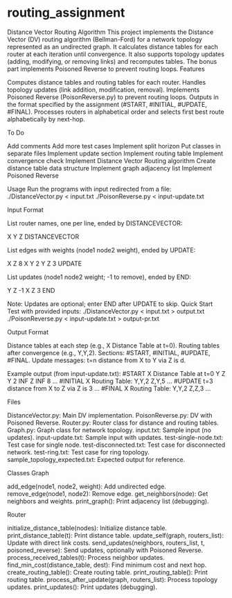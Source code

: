 # routing_assignment
Distance Vector Routing Algorithm
This project implements the Distance Vector (DV) routing algorithm (Bellman-Ford) for a network topology represented as an undirected graph. It calculates distance tables for each router at each iteration until convergence. It also supports topology updates (adding, modifying, or removing links) and recomputes tables. The bonus part implements Poisoned Reverse to prevent routing loops.
Features

Computes distance tables and routing tables for each router.
Handles topology updates (link addition, modification, removal).
Implements Poisoned Reverse (PoisonReverse.py) to prevent routing loops.
Outputs in the format specified by the assignment (#START, #INITIAL, #UPDATE, #FINAL).
Processes routers in alphabetical order and selects first best route alphabetically by next-hop.

To Do

 Add comments
 Add more test cases
 Implement split horizon
 Put classes in separate files
 Implement update section
 Implement routing table
 Implement convergence check
 Implement Distance Vector Routing algorithm
 Create distance table data structure
 Implement graph adjacency list
 Implement Poisoned Reverse

Usage
Run the programs with input redirected from a file:
./DistanceVector.py < input.txt
./PoisonReverse.py < input-update.txt

Input Format

List router names, one per line, ended by DISTANCEVECTOR:

X
Y
Z
DISTANCEVECTOR


List edges with weights (node1 node2 weight), ended by UPDATE:

X Z 8
X Y 2
Y Z 3
UPDATE


List updates (node1 node2 weight; -1 to remove), ended by END:

Y Z -1
X Z 3
END

Note: Updates are optional; enter END after UPDATE to skip.
Quick Start
Test with provided inputs:
./DistanceVector.py < input.txt > output.txt
./PoisonReverse.py < input-update.txt > output-pr.txt

Output Format

Distance tables at each step (e.g., X Distance Table at t=0).
Routing tables after convergence (e.g., Y,Y,2).
Sections: #START, #INITIAL, #UPDATE, #FINAL.
Update messages: t=n distance from X to Y via Z is d.

Example output (from input-update.txt):
#START
X Distance Table at t=0
     Y    Z
Y    2    INF
Z    INF  8
...
#INITIAL
X Routing Table:
Y,Y,2
Z,Y,5
...
#UPDATE
t=3 distance from X to Z via Z is 3
...
#FINAL
X Routing Table:
Y,Y,2
Z,Z,3
...

Files

DistanceVector.py: Main DV implementation.
PoisonReverse.py: DV with Poisoned Reverse.
Router.py: Router class for distance and routing tables.
Graph.py: Graph class for network topology.
input.txt: Sample input (no updates).
input-update.txt: Sample input with updates.
test-single-node.txt: Test case for single node.
test-disconnected.txt: Test case for disconnected network.
test-ring.txt: Test case for ring topology.
sample_topology_expected.txt: Expected output for reference.

Classes
Graph

add_edge(node1, node2, weight): Add undirected edge.
remove_edge(node1, node2): Remove edge.
get_neighbors(node): Get neighbors and weights.
print_graph(): Print adjacency list (debugging).

Router

initialize_distance_table(nodes): Initialize distance table.
print_distance_table(t): Print distance table.
update_self(graph, routers_list): Update with direct link costs.
send_updates(neighbors, routers_list, t, poisoned_reverse): Send updates, optionally with Poisoned Reverse.
process_received_tables(t): Process neighbor updates.
find_min_cost(distance_table, dest): Find minimum cost and next hop.
create_routing_table(): Create routing table.
print_routing_table(): Print routing table.
process_after_update(graph, routers_list): Process topology updates.
print_updates(): Print updates (debugging).


